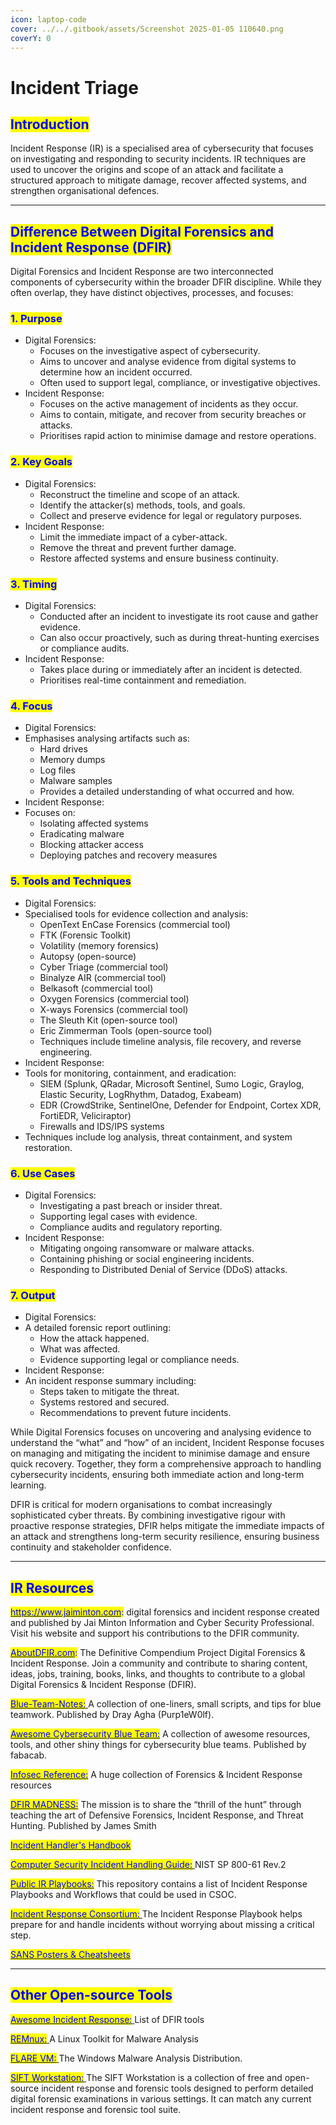 ```yaml
---
icon: laptop-code
cover: ../../.gitbook/assets/Screenshot 2025-01-05 110640.png
coverY: 0
---
```


# Incident Triage

## <mark style="color:blue;">Introduction</mark>

Incident Response (IR) is a specialised area of cybersecurity that focuses on investigating and responding to security incidents. IR techniques are used to uncover the origins and scope of an attack and facilitate a structured approach to mitigate damage, recover affected systems, and strengthen organisational defences.

***

## <mark style="color:blue;">Difference Between Digital Forensics and Incident Response (DFIR)</mark>

Digital Forensics and Incident Response are two interconnected components of cybersecurity within the broader DFIR discipline. While they often overlap, they have distinct objectives, processes, and focuses:

### <mark style="color:blue;">1. Purpose</mark>

* Digital Forensics:
  * Focuses on the investigative aspect of cybersecurity.
  * Aims to uncover and analyse evidence from digital systems to determine how an incident occurred.
  * Often used to support legal, compliance, or investigative objectives.
* Incident Response:
  * Focuses on the active management of incidents as they occur.
  * Aims to contain, mitigate, and recover from security breaches or attacks.
  * Prioritises rapid action to minimise damage and restore operations.

### <mark style="color:blue;">2. Key Goals</mark>

* Digital Forensics:
  * Reconstruct the timeline and scope of an attack.
  * Identify the attacker(s) methods, tools, and goals.
  * Collect and preserve evidence for legal or regulatory purposes.
* Incident Response:
  * Limit the immediate impact of a cyber-attack.
  * Remove the threat and prevent further damage.
  * Restore affected systems and ensure business continuity.

### <mark style="color:blue;">3. Timing</mark>

* Digital Forensics:
  * Conducted after an incident to investigate its root cause and gather evidence.
  * Can also occur proactively, such as during threat-hunting exercises or compliance audits.
* Incident Response:
  * Takes place during or immediately after an incident is detected.
  * Prioritises real-time containment and remediation.

### <mark style="color:blue;">4. Focus</mark>

* Digital Forensics:
* Emphasises analysing artifacts such as:
  * Hard drives
  * Memory dumps
  * Log files
  * Malware samples
  * Provides a detailed understanding of what occurred and how.
* Incident Response:
* Focuses on:
  * Isolating affected systems
  * Eradicating malware
  * Blocking attacker access
  * Deploying patches and recovery measures

### <mark style="color:blue;">5. Tools and Techniques</mark>

* Digital Forensics:
* Specialised tools for evidence collection and analysis:
  * OpenText EnCase Forensics (commercial tool)
  * FTK (Forensic Toolkit)
  * Volatility (memory forensics)
  * Autopsy (open-source)
  * Cyber Triage (commercial tool)
  * Binalyze AIR (commercial tool)
  * Belkasoft (commercial tool)
  * Oxygen Forensics (commercial tool)
  * X-ways Forensics (commercial tool)
  * The Sleuth Kit (open-source tool)
  * Eric Zimmerman Tools (open-source tool)
  * Techniques include timeline analysis, file recovery, and reverse engineering.
* Incident Response:
* Tools for monitoring, containment, and eradication:
  * SIEM (Splunk, QRadar, Microsoft Sentinel, Sumo Logic, Graylog, Elastic Security, LogRhythm, Datadog, Exabeam)
  * EDR (CrowdStrike, SentinelOne, Defender for Endpoint, Cortex XDR, FortiEDR, Veliciraptor)
  * Firewalls and IDS/IPS systems
* Techniques include log analysis, threat containment, and system restoration.

### <mark style="color:blue;">6. Use Cases</mark>

* Digital Forensics:
  * Investigating a past breach or insider threat.
  * Supporting legal cases with evidence.
  * Compliance audits and regulatory reporting.
* Incident Response:
  * Mitigating ongoing ransomware or malware attacks.
  * Containing phishing or social engineering incidents.
  * Responding to Distributed Denial of Service (DDoS) attacks.

### <mark style="color:blue;">7. Output</mark>

* Digital Forensics:
* A detailed forensic report outlining:
  * How the attack happened.
  * What was affected.
  * Evidence supporting legal or compliance needs.
* Incident Response:
* An incident response summary including:
  * Steps taken to mitigate the threat.
  * Systems restored and secured.
  * Recommendations to prevent future incidents.

While Digital Forensics focuses on uncovering and analysing evidence to understand the “what” and “how” of an incident, Incident Response focuses on managing and mitigating the incident to minimise damage and ensure quick recovery. Together, they form a comprehensive approach to handling cybersecurity incidents, ensuring both immediate action and long-term learning.

DFIR is critical for modern organisations to combat increasingly sophisticated cyber threats. By combining investigative rigour with proactive response strategies, DFIR helps mitigate the immediate impacts of an attack and strengthens long-term security resilience, ensuring business continuity and stakeholder confidence.

***

## <mark style="color:blue;">IR Resources</mark> <a href="#page-title" id="page-title"></a>

[<mark style="color:blue;">https://www.jaiminton.com</mark>](https://www.jaiminton.com/)<mark style="color:blue;">:</mark> digital forensics and incident response created and published by Jai Minton Information and Cyber Security Professional. Visit his website and support his contributions to the DFIR community.

[<mark style="color:blue;">AboutDFIR.com</mark>](https://aboutdfir.com/)<mark style="color:blue;">:</mark> The Definitive Compendium Project Digital Forensics & Incident Response. Join a community and contribute to sharing content, ideas, jobs, training, books, links, and thoughts to contribute to a global Digital Forensics & Incident Response (DFIR).

[<mark style="color:blue;">Blue-Team-Notes:</mark> ](https://github.com/Purp1eW0lf/Blue-Team-Notes) A collection of one-liners, small scripts, and tips for blue teamwork. Published by Dray Agha (Purp1eW0lf).

[<mark style="color:blue;">Awesome Cybersecurity Blue Team:</mark>](https://github.com/fabacab/awesome-cybersecurity-blueteam) A collection of awesome resources, tools, and other shiny things for cybersecurity blue teams. Published by fabacab.

[<mark style="color:blue;">Infosec Reference:</mark>](https://github.com/rmusser01/Infosec_Reference/blob/master/Draft/DFIR.md) A huge collection of Forensics & Incident Response resources

[<mark style="color:blue;">DFIR MADNESS:</mark>](https://dfirmadness.com/) The mission is to share the “thrill of the hunt” through teaching the art of Defensive Forensics, Incident Response, and Threat Hunting. Published by James Smith

[<mark style="color:blue;">Incident Handler's Handbook</mark>](https://www.sans.org/white-papers/33901/)

[<mark style="color:blue;">Computer Security Incident Handling Guide:</mark> ](https://csrc.nist.gov/pubs/sp/800/61/r2/final)NIST SP 800-61 Rev.2

[<mark style="color:blue;">Public IR Playbooks:</mark>](https://gitlab.com/syntax-ir/playbooks#ir-playbooks) This repository contains a list of Incident Response Playbooks and Workflows that could be used in CSOC.

[<mark style="color:blue;">Incident Response Consortium:</mark> ](https://www.incidentresponse.com/mini-sites/playbooks/)The Incident Response Playbook helps prepare for and handle incidents without worrying about missing a critical step.

[<mark style="color:blue;">SANS Posters & Cheatsheets</mark>](https://www.sans.org/posters/)

***

## <mark style="color:blue;">Other Open-source Tools</mark>

[<mark style="color:blue;">Awesome Incident Response:</mark> ](https://github.com/meirwah/awesome-incident-response)List of DFIR tools

[<mark style="color:blue;">REMnux:</mark> ](https://remnux.org/)A Linux Toolkit for Malware Analysis

[<mark style="color:blue;">FLARE VM:</mark> ](https://cloud.google.com/blog/topics/threat-intelligence/flare-vm-the-windows-malware/)The Windows Malware Analysis Distribution.

[<mark style="color:blue;">SIFT Workstation:</mark> ](https://www.sans.org/tools/sift-workstation/)The SIFT Workstation is a collection of free and open-source incident response and forensic tools designed to perform detailed digital forensic examinations in various settings. It can match any current incident response and forensic tool suite.
